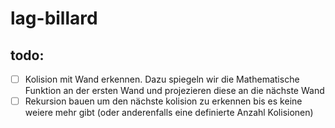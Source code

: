 # lag-billard

## todo:

- [ ] Kolision mit Wand erkennen. Dazu spiegeln wir die Mathematische Funktion an der ersten Wand und projezieren diese an die nächste Wand
- [ ] Rekursion bauen um den nächste  kolision zu erkennen bis es keine weiere mehr gibt (oder anderenfalls eine definierte Anzahl Kolisionen)
